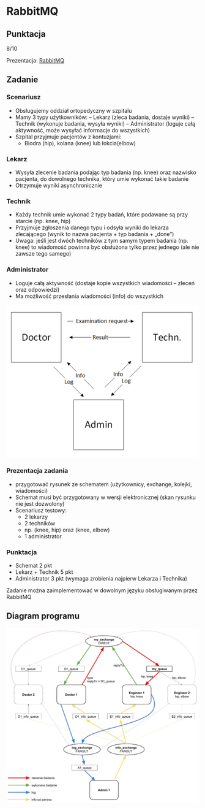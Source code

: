 # RabbitMQ

## Punktacja
8/10

Prezentacja: [RabbitMQ](rabbitmq.pdf)

## Zadanie
### Scenariusz
- Obsługujemy oddział ortopedyczny w szpitalu
- Mamy 3 typy użytkowników:
  – Lekarz (zleca badania, dostaje wyniki)
  – Technik (wykonuje badania, wysyła wyniki)
  – Administrator (loguje całą aktywność, może wysyłać informacje do wszystkich) 
- Szpital przyjmuje pacjentów z kontuzjami:
  - Biodra (hip), kolana (knee) lub łokcia(elbow)
  
### Lekarz
- Wysyła zlecenie badania podając typ badania (np. knee) oraz nazwisko pacjenta, do dowolnego technika, który umie wykonać takie badanie
- Otrzymuje wyniki asynchronicznie

### Technik
- Każdy technik umie wykonać 2 typy badań, które podawane są przy starcie (np. knee, hip)
- Przyjmuje zgłoszenia danego typu i odsyła wyniki do lekarza zlecającego (wynik to nazwa pacjenta + typ badania + „done”)
- Uwaga: jeśli jest dwóch techników z tym samym typem badania (np. knee) to wiadomość powinna być obsłużona tylko przez jednego (ale nie zawsze tego samego)

### Administrator
- Loguje całą aktywność (dostaje kopie wszystkich wiadomości – zleceń oraz odpowiedzi)
- Ma możliwość przesłania wiadomości (info) do wszystkich

![Simple diagram](simple_diagram.jpg)

### Prezentacja zadania
- przygotować rysunek ze schematem (użytkownicy, exchange, kolejki, wiadomości)
- Schemat musi być przygotowany w wersji elektronicznej (skan rysunku nie jest dozwolony)
- Scenariusz testowy:
  - 2 lekarzy
  - 2 techników
  - np. (knee, hip) oraz (knee, elbow)
  - 1 administrator
  
### Punktacja
- Schemat 2 pkt
- Lekarz + Technik 5 pkt
- Administrator 3 pkt (wymaga zrobienia najpierw Lekarza i Technika)

Zadanie można zaimplementować w dowolnym języku obsługiwanym przez RabbitMQ
  
## Diagram programu
![Diagram](diagram.jpg)